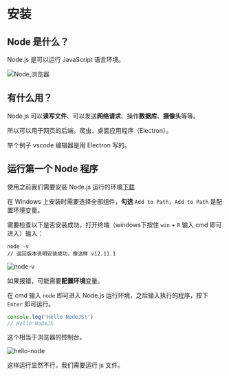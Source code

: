 # 安装

## Node 是什么？

Node.js 是可以运行 JavaScript 语言环境。

![Node,浏览器](node-browser.png)

## 有什么用？

Node.js 可以**读写文件**、可以发送**网络请求**、操作**数据库**、**摄像头**等等。

所以可以用于网页的后端，爬虫、桌面应用程序（Electron）。

举个例子 vscode 编辑器是用 Electron 写的。

## 运行第一个 Node 程序

使用之前我们需要安装 Node.js 运行的环境[下载](http://nodejs.cn/download/)

在 Windows 上安装时需要选择全部组件，**勾选** `Add to Path`，`Add to Path` 是配置环境变量。

需要检查以下是否安装成功，打开终端（windows下按住 `win` + `R` 输入 cmd  即可进入）输入：

```node
node -v
// 返回版本说明安装成功，像这样 v12.11.1
```

![node-v](node-v.gif)

如果报错，可能需要**配置环境**变量。

在 cmd 输入 `node` 即可进入 Node.js 运行环境，之后输入执行的程序，按下 `Enter` 即可运行。

```js
console.log('Hello NodeJS!')
// Hello NodeJS
```

这个相当于浏览器的控制台。

![hello-node](node-hello.gif)

这样运行显然不行，我们需要运行 js 文件。

<comment-comment/> 
